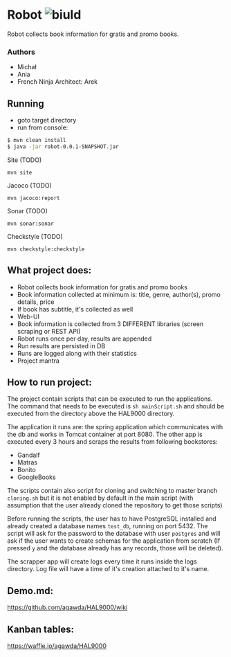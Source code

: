 # Robot ![biuld](https://travis-ci.org/agawda/HAL9000.svg?branch=master)
Robot collects book information for gratis and promo books.

### Authors

 - Michał
 - Ania
 - French Ninja Architect: Arek 
 
## Running

- goto target directory 
- run from console: 

```sh
$ mvn clean install
$ java -jar robot-0.0.1-SNAPSHOT.jar
```

Site (TODO)

``mvn site``

Jacoco (TODO)

``mvn jacoco:report``

Sonar (TODO)

``mvn sonar:sonar``

Checkstyle (TODO)

``mvn checkstyle:checkstyle``

## What project does:
- Robot collects book information for gratis and promo books
- Book information collected at minimum is: title, genre, author(s), promo details, price
- If book has subtitle, it's collected as well
- Web-UI
- Book information is collected from 3 DIFFERENT libraries (screen scraping or REST API)
- Robot runs once per day, results are appended
- Run results are persisted in DB
- Runs are logged along with their statistics 
- Project mantra

## How to run project:
The project contain scripts that can be executed to run the applications. The command that needs to be executed is 
`sh mainScript.sh` and should be executed from the directory above the HAL9000 directory. 

 The application it runs are: the spring application which communicates with the db and works in Tomcat container at
  port 8080. The other app is executed every 3 hours and scraps the results from following bookstores:
- Gandalf
- Matras
- Bonito
- GoogleBooks

The scripts contain also script for cloning and switching to master branch `cloning.sh` but it is not enabled by default 
in the main script (with assumption that the user already cloned the repository to get those scripts)

Before running the scripts, the user has to have PostgreSQL installed and already created a database names `test_db`, running on port 5432.
The script will ask for the password to the database with user `postgres` and will ask if the user wants to create schemas 
for the application from scratch (If pressed `y` and the database already has any records, those will be deleted).

The scrapper app will create logs every time it runs inside the logs directory. Log file will have a time of it's creation 
attached to it's name.



## Demo.md:
https://github.com/agawda/HAL9000/wiki

## Kanban tables:
https://waffle.io/agawda/HAL9000